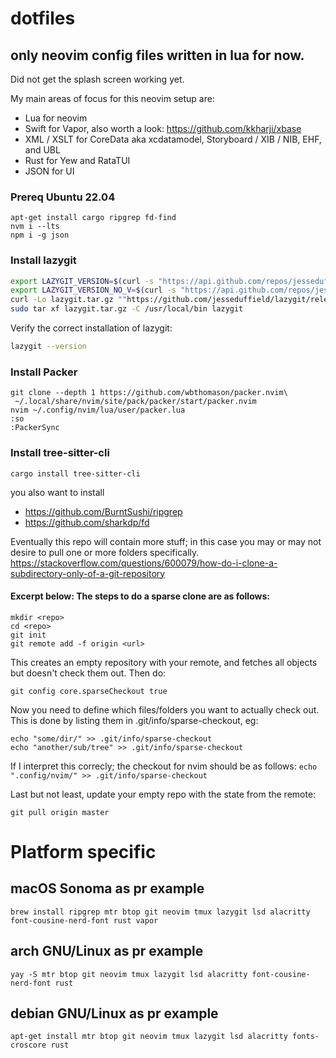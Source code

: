 # dotfiles
## only neovim config files written in lua for now.
Did not get the splash screen working yet.

My main areas of focus for this neovim setup are:
* Lua for neovim
* Swift for Vapor, also worth a look: https://github.com/kkharji/xbase
* XML / XSLT for CoreData aka xcdatamodel, Storyboard / XIB / NIB, EHF, and UBL
* Rust for Yew and RataTUI
* JSON for UI

### Prereq Ubuntu 22.04
```
apt-get install cargo ripgrep fd-find
nvm i --lts
npm i -g json
```

### Install lazygit

```sh
export LAZYGIT_VERSION=$(curl -s "https://api.github.com/repos/jesseduffield/lazygit/releases/latest" | json tag_name)
export LAZYGIT_VERSION_NO_V=$(curl -s "https://api.github.com/repos/jesseduffield/lazygit/releases/latest" | json tag_name | tr -d v)
curl -Lo lazygit.tar.gz ""https://github.com/jesseduffield/lazygit/releases/download/${LAZYGIT_VERSION}/lazygit_${LAZYGIT_VERSION_NO_V}_Linux_x86_64.tar.gz""
sudo tar xf lazygit.tar.gz -C /usr/local/bin lazygit
```

Verify the correct installation of lazygit:

```sh
lazygit --version
```

### Install Packer
```
git clone --depth 1 https://github.com/wbthomason/packer.nvim\
 ~/.local/share/nvim/site/pack/packer/start/packer.nvim
nvim ~/.config/nvim/lua/user/packer.lua
:so
:PackerSync
```

### Install tree-sitter-cli
```
cargo install tree-sitter-cli
```

you also want to install

* https://github.com/BurntSushi/ripgrep
* https://github.com/sharkdp/fd

Eventually this repo will contain more stuff; in this case you may or may not desire to pull one or more folders specifically. https://stackoverflow.com/questions/600079/how-do-i-clone-a-subdirectory-only-of-a-git-repository

#### Excerpt below: The steps to do a sparse clone are as follows:

```
mkdir <repo>
cd <repo>
git init
git remote add -f origin <url>
```

This creates an empty repository with your remote, and fetches all objects but doesn't check them out. Then do:

`git config core.sparseCheckout true`

Now you need to define which files/folders you want to actually check out. This is done by listing them in .git/info/sparse-checkout, eg:

```
echo "some/dir/" >> .git/info/sparse-checkout
echo "another/sub/tree" >> .git/info/sparse-checkout
```

If I interpret this correcly; the checkout for nvim should be as follows: `echo ".config/nvim/" >> .git/info/sparse-checkout`

Last but not least, update your empty repo with the state from the remote:

`git pull origin master`

# Platform specific

## macOS Sonoma as pr example
```
brew install ripgrep mtr btop git neovim tmux lazygit lsd alacritty font-cousine-nerd-font rust vapor
```

## arch GNU/Linux as pr example
```
yay -S mtr btop git neovim tmux lazygit lsd alacritty font-cousine-nerd-font rust
```

## debian GNU/Linux as pr example
```
apt-get install mtr btop git neovim tmux lazygit lsd alacritty fonts-croscore rust
```
